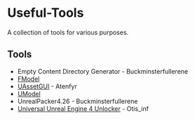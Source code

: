 # Useful-Tools
A collection of tools for various purposes.

## Tools
* Empty Content Directory Generator - Buckminsterfullerene
* [FModel](https://fmodel.app)
* [UAssetGUI](https://github.com/atenfyr/UAssetGUI) - Atenfyr
* [UModel](https://www.gildor.org/en/projects/umodel)
* UnrealPacker4.26 - Buckminsterfullerene
* [Universal Unreal Engine 4 Unlocker](https://framedsc.com/GeneralGuides/universal_ue4_consoleunlocker.htm) - Otis_inf
